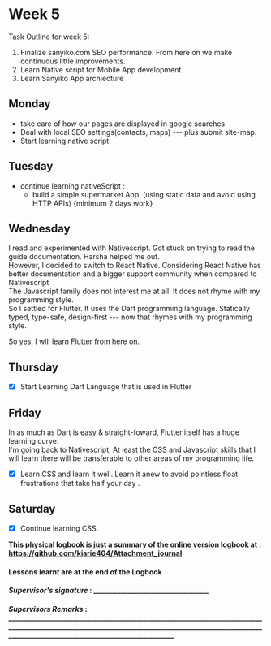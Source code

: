 # Week 5
Task Outline for week 5:
1. Finalize sanyiko.com SEO performance. From here on we make continuous little improvements.
2. Learn Native script for Mobile App development.
3. Learn Sanyiko App archiecture 

## Monday
- take care of how our pages are displayed in google searches
- Deal with local SEO settings(contacts, maps) --- plus submit site-map.
- Start learning native script.

## Tuesday
- continue learning nativeScript :
  - build a simple supermarket App. (using static data and avoid using HTTP APIs) {minimum 2 days work}

## Wednesday
I read and experimented with Nativescript. Got stuck on trying to read the guide documentation. Harsha helped me out.\
However, I decided to switch to React Native. Considering React Native has better documentation and a bigger support community when compared to Nativescript\
The Javascript family does not interest me at all. It does not rhyme with my programming style.\
So I settled for Flutter. It uses the Dart programming language. Statically typed, type-safe, design-first --- now that rhymes with my programming style. 

So yes, I will learn Flutter from here on.

## Thursday
- [x] Start Learning Dart Language that is used in Flutter

## Friday
In as much as Dart is easy & straight-foward, Flutter itself has a huge learning curve.\
I'm going back to Nativescript, At least the CSS and Javascript skills that I will learn there will be transferable to other areas of my programming life.

- [x] Learn CSS and learn it well. Learn it anew to avoid pointless float frustrations that take half your day .

## Saturday
- [x] Continue learning CSS.

**This physical logbook is just a summary of the online version logbook at : https://github.com/kiarie404/Attachment_journal**
#### Lessons learnt are at the end of the Logbook

#### *Supervisor's signature* : __________________________________
#### *Supervisors Remarks* : _______________________________________________________________________________________________________________________________________________________________________________________________________
